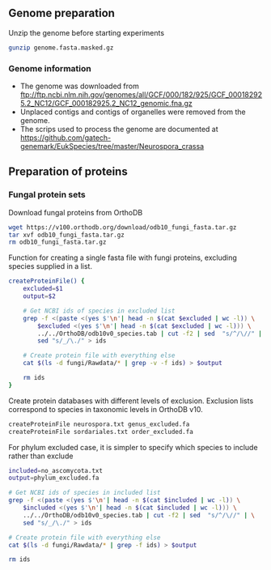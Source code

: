 ## Genome preparation

Unzip the genome before starting experiments

```bash
gunzip genome.fasta.masked.gz
```
### Genome information

* The genome was downloaded from ftp://ftp.ncbi.nlm.nih.gov/genomes/all/GCF/000/182/925/GCF_000182925.2_NC12/GCF_000182925.2_NC12_genomic.fna.gz
* Unplaced contigs and contigs of organelles were removed from the genome.
* The scrips used to process the genome are documented at https://github.com/gatech-genemark/EukSpecies/tree/master/Neurospora_crassa

## Preparation of proteins

### Fungal protein sets

Download fungal proteins from OrthoDB

```bash
wget https://v100.orthodb.org/download/odb10_fungi_fasta.tar.gz
tar xvf odb10_fungi_fasta.tar.gz
rm odb10_fungi_fasta.tar.gz
```

Function for creating a single fasta file with fungi proteins, excluding
species supplied in a list.

```bash
createProteinFile() {
    excluded=$1
    output=$2

    # Get NCBI ids of species in excluded list
    grep -f <(paste <(yes $'\n'| head -n $(cat $excluded | wc -l)) \
        $excluded <(yes $'\n'| head -n $(cat $excluded | wc -l))) \
        ../../OrthoDB/odb10v0_species.tab | cut -f2 | sed  "s/^/\//" | \
        sed "s/_/\./" > ids

    # Create protein file with everything else
    cat $(ls -d fungi/Rawdata/* | grep -v -f ids) > $output

    rm ids
}
```

Create protein databases with different levels of exclusion. Exclusion lists
correspond to species in taxonomic levels in OrthoDB v10.

```bash
createProteinFile neurospora.txt genus_excluded.fa
createProteinFile sordariales.txt order_excluded.fa
```



For phylum excluded case, it is simpler to specify which species to include
rather than exclude

```bash
included=no_ascomycota.txt
output=phylum_excluded.fa

# Get NCBI ids of species in included list
grep -f <(paste <(yes $'\n'| head -n $(cat $included | wc -l)) \
    $included <(yes $'\n'| head -n $(cat $included | wc -l))) \
    ../../OrthoDB/odb10v0_species.tab | cut -f2 | sed  "s/^/\//" | \
    sed "s/_/\./" > ids

# Create protein file with everything else
cat $(ls -d fungi/Rawdata/* | grep -f ids) > $output

rm ids
```
